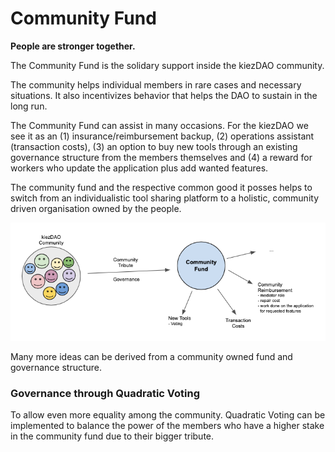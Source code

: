 # Community Fund
**People are stronger together.**

The Community Fund is the solidary support inside the kiezDAO community.

The community helps individual members in rare cases and necessary situations. It also incentivizes behavior that helps the DAO to sustain in the long run. 

The Community Fund can assist in many occasions. For the kiezDAO we see it as an (1) insurance/reimbursement backup, (2) operations assistant (transaction costs), (3) an option to buy new tools through an existing governance structure from the members themselves and (4) a reward for workers who update the application plus add wanted features.

The community fund and the respective common good it posses helps to switch from an individualistic tool sharing platform to a holistic, community driven organisation owned by the people.

![](img/CommunityFund.png)

Many more ideas can be derived from a community owned fund and governance structure. 

### Governance through Quadratic Voting

To allow even more equality among the community. Quadratic Voting can be implemented to balance the power of the members who have a higher stake in the community fund due to their bigger tribute.